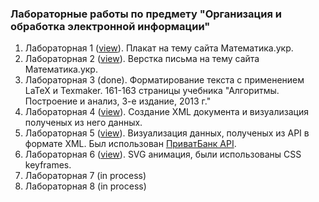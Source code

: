 <h3>Лабораторные работы по предмету "Организация и обработка электронной информации"</h3>
<ol>
    <li>Лабораторная 1 (<a href="https://kambala3000.github.io/lab/lab1/" target="_blank">view</a>). Плакат на тему сайта Математика.укр.</li>
    <li>Лабораторная 2 (<a href="https://kambala3000.github.io/lab/lab2/" target="_blank">view</a>). Верстка письма на тему сайта Математика.укр.</li>
    <li>Лабораторная 3 (done). Форматирование текста с применением LaTeX и Texmaker. 161-163 страницы учебника "Алгоритмы. Построение и анализ, 3-е издание, 2013 г." </li>
    <li>Лабораторная 4 (<a href="https://kambala3000.github.io/lab/lab4/" target="_blank">view</a>). Создание XML документа и визуализация полученых из него данных. </li>
    <li>Лабораторная 5 (<a href="http://kambala3000.github.io/lab/lab5/" target="_blank">view</a>). Визуализация данных, полученых из API в формате XML. Был использован <a href="https://api.privatbank.ua/#p24/exchange" target="_blank">ПриватБанк API</a>.</li>
    <li>Лабораторная 6 (<a href="https://kambala3000.github.io/lab/lab6/" target="_blank">view</a>). SVG анимация, были использованы CSS keyframes.</li>
    <li>Лабораторная 7 (in process)</li>
    <li>Лабораторная 8 (in process)</li>
</ol>